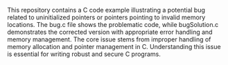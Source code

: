 This repository contains a C code example illustrating a potential bug related to uninitialized pointers or pointers pointing to invalid memory locations. The bug.c file shows the problematic code, while bugSolution.c demonstrates the corrected version with appropriate error handling and memory management.  The core issue stems from improper handling of memory allocation and pointer management in C.  Understanding this issue is essential for writing robust and secure C programs.